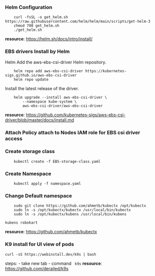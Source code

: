 ### Helm Configuration

```
    curl -fsSL -o get_helm.sh https://raw.githubusercontent.com/helm/helm/main/scripts/get-helm-3
    chmod 700 get_helm.sh
    ./get_helm.sh
```

**resource**:  https://helm.sh/docs/intro/install/


### EBS drivers Install by Helm


Helm
Add the aws-ebs-csi-driver Helm repository.
```    
    helm repo add aws-ebs-csi-driver https://kubernetes-sigs.github.io/aws-ebs-csi-driver
    helm repo update
```
Install the latest release of the driver.
```
    helm upgrade --install aws-ebs-csi-driver \
        --namespace kube-system \
        aws-ebs-csi-driver/aws-ebs-csi-driver
```


**resource**: https://github.com/kubernetes-sigs/aws-ebs-csi-driver/blob/master/docs/install.md


### Attach Policy attach to Nodes IAM role for EBS csi driver access

### Create storage class

```
    kubectl create -f EBS-storage-class.yaml
```    

### Create Namespace
```
    kubectl apply -f namespace.yaml
```

### Change Default namespace 
```
    sudo git clone https://github.com/ahmetb/kubectx /opt/kubectx
    sudo ln -s /opt/kubectx/kubectx /usr/local/bin/kubectx
    sudo ln -s /opt/kubectx/kubens /usr/local/bin/kubens
```

```
kubens robokart
```

**resource**: https://github.com/ahmetb/kubectx


### K9 install for UI view of pods

```
curl -sS https://webinstall.dev/k9s | bash

```
steps:
    - take new tab
    - command ``` k9s```
**resource**:  https://github.com/derailed/k9s
